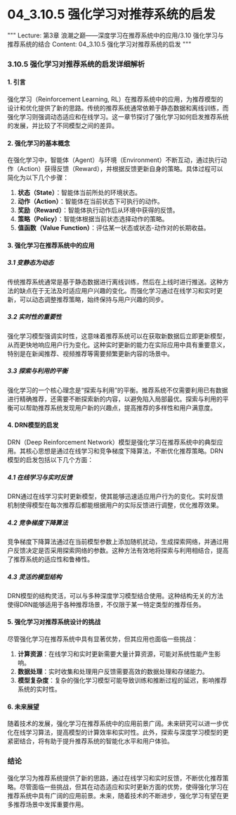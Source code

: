 # 04_3.10.5 强化学习对推荐系统的启发

"""
Lecture: 第3章 浪潮之巅——深度学习在推荐系统中的应用/3.10 强化学习与推荐系统的结合
Content: 04_3.10.5 强化学习对推荐系统的启发
"""

### 3.10.5 强化学习对推荐系统的启发详细解析

#### 1. 引言

强化学习（Reinforcement Learning, RL）在推荐系统中的应用，为推荐模型的设计和优化提供了新的思路。传统的推荐系统通常依赖于静态数据和离线训练，而强化学习则强调动态适应和在线学习。这一章节探讨了强化学习如何启发推荐系统的发展，并比较了不同模型之间的差异。

#### 2. 强化学习的基本概念

在强化学习中，智能体（Agent）与环境（Environment）不断互动，通过执行动作（Action）获得反馈（Reward），并根据反馈更新自身的策略。具体过程可以简化为以下几个步骤：
1. **状态（State）**：智能体当前所处的环境状态。
2. **动作（Action）**：智能体在当前状态下可执行的动作。
3. **奖励（Reward）**：智能体执行动作后从环境中获得的反馈。
4. **策略（Policy）**：智能体根据当前状态选择动作的策略。
5. **值函数（Value Function）**：评估某一状态或状态-动作对的长期收益。

#### 3. 强化学习在推荐系统中的应用

##### 3.1 变静态为动态

传统推荐系统通常是基于静态数据进行离线训练，然后在上线时进行推送。这种方法的缺点在于无法及时适应用户兴趣的变化。而强化学习通过在线学习和实时更新，可以动态调整推荐策略，始终保持与用户兴趣的同步。

##### 3.2 实时性的重要性

强化学习模型强调实时性，这意味着推荐系统可以在获取新数据后立即更新模型，从而更快地响应用户行为变化。这种实时更新的能力在实际应用中具有重要意义，特别是在新闻推荐、视频推荐等需要频繁更新内容的场景中。

##### 3.3 探索与利用的平衡

强化学习的一个核心理念是“探索与利用”的平衡。推荐系统不仅需要利用已有数据进行精确推荐，还需要不断探索新的内容，以避免陷入局部最优。探索与利用的平衡可以帮助推荐系统发现用户新的兴趣点，提高推荐的多样性和用户满意度。

#### 4. DRN模型的启发

DRN（Deep Reinforcement Network）模型是强化学习在推荐系统中的典型应用。其核心思想是通过在线学习和竞争梯度下降算法，不断优化推荐策略。DRN模型的启发包括以下几个方面：

##### 4.1 在线学习与实时反馈

DRN通过在线学习实时更新模型，使其能够迅速适应用户行为的变化。实时反馈机制使得模型在每次推荐后都能根据用户的实际反馈进行调整，优化推荐效果。

##### 4.2 竞争梯度下降算法

竞争梯度下降算法通过在当前模型参数上添加随机扰动，生成探索网络，并通过用户反馈决定是否采用探索网络的参数。这种方法有效地将探索与利用相结合，提高了推荐系统的适应性和鲁棒性。

##### 4.3 灵活的模型结构

DRN模型的结构灵活，可以与多种深度学习模型结合使用。这种结构无关的方法使得DRN能够适用于各种推荐场景，不仅限于某一特定类型的推荐任务。

#### 5. 强化学习对推荐系统设计的挑战

尽管强化学习在推荐系统中具有显著优势，但其应用也面临一些挑战：
1. **计算资源**：在线学习和实时更新需要大量计算资源，可能对系统性能产生影响。
2. **数据处理**：实时收集和处理用户反馈需要高效的数据处理和存储能力。
3. **模型复杂度**：复杂的强化学习模型可能导致训练和推断过程的延迟，影响推荐系统的实时性。

#### 6. 未来展望

随着技术的发展，强化学习在推荐系统中的应用前景广阔。未来研究可以进一步优化在线学习算法，提高模型的计算效率和实时性。此外，探索与深度学习模型的更紧密结合，将有助于提升推荐系统的智能化水平和用户体验。

### 结论

强化学习为推荐系统提供了新的思路，通过在线学习和实时反馈，不断优化推荐策略。尽管面临一些挑战，但其在动态适应和实时更新方面的优势，使得强化学习在推荐系统中具有广阔的应用前景。未来，随着技术的不断进步，强化学习有望在更多推荐场景中发挥重要作用。